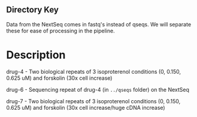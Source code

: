 Directory Key
-------------

Data from the NextSeq comes in fastq's instead of qseqs. We will separate these for ease of processing in the pipeline.

# Description

drug-4 - Two biological repeats of 3 isoproterenol conditions (0, 0.150, 0.625 uM) and forskolin (30x cell increase)

drug-6 - Sequencing repeat of drug-4 (in `../qseqs` folder) on the NextSeq

drug-7 - Two biological repeats of 3 isoproterenol conditions (0, 0.150, 0.625 uM) and forskolin (30x cell increase/huge cDNA increase)
